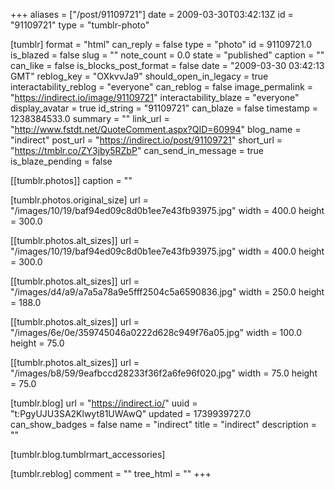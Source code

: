 +++
aliases = ["/post/91109721"]
date = 2009-03-30T03:42:13Z
id = "91109721"
type = "tumblr-photo"

[tumblr]
format = "html"
can_reply = false
type = "photo"
id = 91109721.0
is_blazed = false
slug = ""
note_count = 0.0
state = "published"
caption = ""
can_like = false
is_blocks_post_format = false
date = "2009-03-30 03:42:13 GMT"
reblog_key = "OXkvvJa9"
should_open_in_legacy = true
interactability_reblog = "everyone"
can_reblog = false
image_permalink = "https://indirect.io/image/91109721"
interactability_blaze = "everyone"
display_avatar = true
id_string = "91109721"
can_blaze = false
timestamp = 1238384533.0
summary = ""
link_url = "http://www.fstdt.net/QuoteComment.aspx?QID=60994"
blog_name = "indirect"
post_url = "https://indirect.io/post/91109721"
short_url = "https://tmblr.co/ZY3jby5RZbP"
can_send_in_message = true
is_blaze_pending = false

[[tumblr.photos]]
caption = ""

[tumblr.photos.original_size]
url = "/images/10/19/baf94ed09c8d0b1ee7e43fb93975.jpg"
width = 400.0
height = 300.0

[[tumblr.photos.alt_sizes]]
url = "/images/10/19/baf94ed09c8d0b1ee7e43fb93975.jpg"
width = 400.0
height = 300.0

[[tumblr.photos.alt_sizes]]
url = "/images/d4/a9/a7a5a78a9e5fff2504c5a6590836.jpg"
width = 250.0
height = 188.0

[[tumblr.photos.alt_sizes]]
url = "/images/6e/0e/359745046a0222d628c949f76a05.jpg"
width = 100.0
height = 75.0

[[tumblr.photos.alt_sizes]]
url = "/images/b8/59/9eafbccd28233f36f2a6fe96f020.jpg"
width = 75.0
height = 75.0

[tumblr.blog]
url = "https://indirect.io/"
uuid = "t:PgyUJU3SA2Klwyt81UWAwQ"
updated = 1739939727.0
can_show_badges = false
name = "indirect"
title = "indirect"
description = ""

[tumblr.blog.tumblrmart_accessories]

[tumblr.reblog]
comment = ""
tree_html = ""
+++
